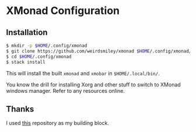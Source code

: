 # XMonad Configuration


## Installation

```bash
$ mkdir -p $HOME/.config/xmonad
$ git clone https://github.com/weirdsmiley/xmonad $HOME/.config/xmonad/
$ cd $HOME/.config/xmonad
$ stack install
```

This will install the built `xmonad` and `xmobar` in `$HOME/.local/bin/`.

You know the drill for installing Xorg and other stuff to switch to XMonad
windows manager. Refer to any resources online.

## Thanks

I used [this](https://github.com/AtifChy/xmonad/) repository as my building block.
